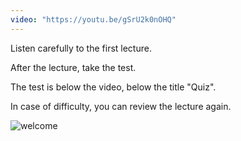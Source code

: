 ```yaml
---
video: "https://youtu.be/gSrU2k0nOHQ"
---
```

Listen carefully to the first lecture. 

After the lecture, take the test. 

The test is below the video, below the title "Quiz". 

In case of difficulty, you can review the lecture again.

![welcome](https://course-js-syntax.s3-us-west-1.amazonaws.com/js-sandbox.jpg#half)
